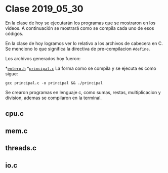 # Clase 2019_05_30

En la clase de hoy se ejecutarán los programas que se mostraron en los videos. A continuación se mostrará como se compila cada uno de esos códigos.

En la clase de hoy logramos ver lo relativo a los archivos de cabecera en C. Se menciono lo que significa la directiva de pre-compilacion `#define`.

Los archivos generados hoy fueron:

*[`entero.h`](entero)
*[`principal.c`](principal.c)
La forma como se compila y se ejecuta es como sigue:                            
                                                                                
```                                                                             
gcc principal.c -o principal && ./principal
```  
Se crearon programas en lenguaje c, como sumas, restas, multiplicacion y division, ademas se compilaron en la terminal.

## cpu.c

## mem.c

## threads.c

## io.c

